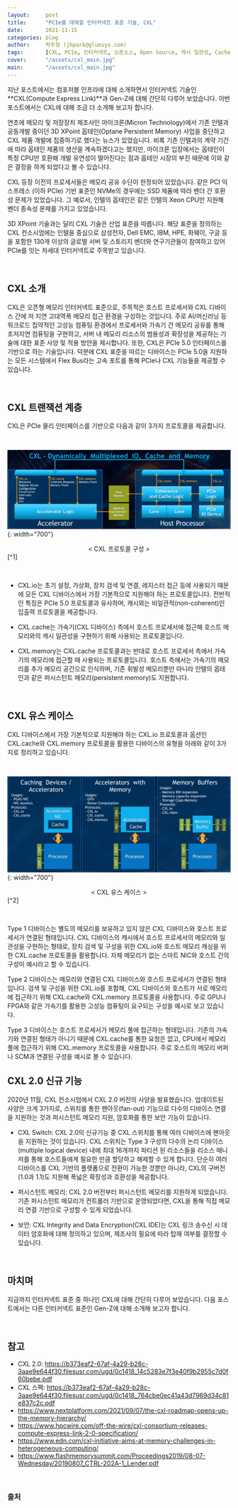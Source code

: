 ```yaml
---
layout:     post
title:      "PCIe를 대체할 인터커넥트 표준 기술, CXL"
date:       2021-11-15
categories: blog
author:     박주형 (jhpark@gluesys.com)
tags:       [CXL, PCIe, 인터커넥트, 오픈소스, Open Source, 캐시 일관성, Cache Coherence, 옵테인, Optane]
cover:      "/assets/cxl_main.jpg"
main:       "/assets/cxl_main.jpg"
---
```


지난 포스트에서는 컴포저블 인프라에 대해 소개하면서 인터커넥트 기술인 **CXL(Compute Express Link)**과 Gen-Z에 대해 간단히 다루어 보았습니다. 이번 포스트에서는 CXL에 대해 조금 더 소개해 보고자 합니다.  
  
연초에 메모리 및 저장장치 제조사인 마이크론(Micron Technology)에서 기존 인텔과 공동개발 중이던 3D XPoint 옵테인(Optane Persistent Memory) 사업을 중단하고 CXL 제품 개발에 집중하기로 했다는 뉴스가 있었습니다. 비록 기존 인텔과의 계약 기간에 따라 옵테인 제품의 생산을 계속하겠다고는 했지만, 마이크론 입장에서는 옵테인이 특정 CPU만 호환해 개발 유연성이 떨어진다는 점과 옵테인 시장의 부진 때문에 이와 같은 결정을 하게 되었다고 볼 수 있습니다.  
  
CXL 등장 이전의 프로세서들은 메모리 공유 수단이 한정되어 있었습니다. 같은 PCI 익스프레스 (이하 PCIe) 기반 표준인 NVMe의 경우에는 SSD 제품에 따라 벤더 간 호환성 문제가 있었습니다. 그 예로서, 인텔의 옵테인은 같은 인텔의 Xeon CPU만 지원해 벤더 종속성 문제를 가지고 있었습니다.  
  
3D XPoint 기술과는 달리 CXL 기술은 산업 표준을 따릅니다. 해당 표준을 정의하는 CXL 컨소시엄에는 인텔을 중심으로 삼성전자, Dell EMC, IBM, HPE, 화웨이, 구글 등을 포함한 130개 이상의 글로벌 서버 및 스토리지 벤더와 연구기관들이 참여하고 있어 PCIe를 잇는 차세대 인터커넥트로 주목받고 있습니다.  
  
&nbsp;
  
## CXL 소개  
  
CXL은 오픈형 메모리 인터커넥트 표준으로, 주목적은 호스트 프로세서와 CXL 디바이스 간에 저 지연 고대역폭 메모리 접근 환경을 구성하는 것입니다. 주로 AI/머신러닝 등 워크로드 집약적인 고성능 컴퓨팅 환경에서 프로세서와 가속기 간 메모리 공유를 통해 초저지연 컴퓨팅을 구현하고, 서버 내 메모리 리소스의 범용성과 확장성을 제공하는 기술에 대한 표준 사양 및 적용 방안을 제시합니다. 또한, CXL은 PCIe 5.0 인터페이스를 기반으로 하는 기술입니다. 덕분에 CXL 표준을 따르는 디바이스는 PCIe 5.0을 지원하는 모든 시스템에서 Flex Bus라는 고속 포트를 통해 PCIe나 CXL 기능들을 제공할 수 있습니다.  
  
&nbsp;
  
## CXL 트랜잭션 계층  
  
CXL은 PCIe 물리 인터페이스를 기반으로 다음과 같이 3가지 프로토콜을 제공합니다.  
  
&nbsp;
  
![Alt text](/assets/cxl_protocol.png){: width="700"}
<center>&#60; CXL 프로토콜 구성 &#62;</center>[^1]
  
&nbsp;
  
 * CXL.io는 초기 설정, 가상화, 장치 검색 및 연결, 레지스터 접근 등에 사용되기 때문에 모든 CXL 디바이스에서 가장 기본적으로 지원해야 하는 프로토콜입니다. 전반적인 특징은 PCIe 5.0 프로토콜과 유사하며, 캐시와는 비일관적(non-coherent)인 입출력 프로토콜을 제공합니다.  
  
 * CXL.cache는 가속기(CXL 디바이스) 측에서 호스트 프로세서에 접근해 호스트 메모리와의 캐시 일관성을 구현하기 위해 사용되는 프로토콜입니다.  
  
 * CXL.memory는 CXL.cache 프로토콜과는 반대로 호스트 프로세서 측에서 가속기의 메모리에 접근할 때 사용되는 프로토콜입니다. 호스트 측에서는 가속기의 메모리를 추가 메모리 공간으로 인식하며, 기존 휘발성 메모리뿐만 아니라 인텔의 옵테인과 같은 퍼시스턴트 메모리(persistent memory)도 지원합니다.  
  
&nbsp;
  
## CXL 유스 케이스
  
CXL 디바이스에서 가장 기본적으로 지원해야 하는 CXL.io 프로토콜과 옵션인 CXL.cache와 CXL.memory 프로토콜을 활용한 디바이스의 유형을 아래와 같이 3가지로 정리하고 있습니다.  
  
&nbsp;
  
![Alt text](/assets/cxl_usecase.png){: width="700"}
<center>&#60; CXL 유스 케이스 &#62;</center>[^2]
  
&nbsp;
  
Type 1 디바이스는 별도의 메모리를 보유하고 있지 않은 CXL 디바이스와 호스트 프로세서가 연결된 형태입니다. CXL 디바이스의 캐시에서 호스트 프로세서의 메모리와 일관성을 구현하는 형태로, 장치 검색 및 구성을 위한 CXL.io와 호스트 메모리 캐싱을 위한 CXL.cache 프로토콜을 활용합니다. 자체 메모리가 없는 스마트 NIC와 호스트 간의 구성이 예시라고 할 수 있습니다.  
  
Type 2 디바이스는 메모리와 연결된 CXL 디바이스와 호스트 프로세서가 연결된 형태입니다. 검색 및 구성을 위한 CXL.io를 포함해, CXL 디바이스와 호스트가 서로 메모리에 접근하기 위해 CXL.cache와 CXL.memory 프로토콜을 사용합니다. 주로 GPU나 FPGA와 같은 가속기를 활용한 고성능 컴퓨팅이 요구되는 구성을 예시로 보고 있습니다.  
  
Type 3 디바이스는 호스트 프로세서가 메모리 풀에 접근하는 형태입니다. 기존의 가속기와 연결된 형태가 아니기 때문에 CXL.cache를 통한 요청은 없고, CPU에서 메모리 풀에 접근하기 위해 CXL.memory 프로토콜을 사용합니다. 주로 호스트의 메모리 버퍼나 SCM과 연결된 구성을 예시로 볼 수 있습니다.  
  
## CXL 2.0 신규 기능
  
2020년 11월, CXL 컨소시엄에서 CXL 2.0 버전의 사양을 발표했습니다. 업데이트된 사양은 크게 3가지로, 스위치를 통한 팬아웃(fan-out) 기능으로 다수의 디바이스 연결을 지원하는 것과 퍼시스턴트 메모리 지원, 암호화를 통한 보안 기능이 있습니다.  
  
 * CXL Switch: CXL 2.0의 신규기능 중 CXL 스위치를 통해 여러 디바이스에 팬아웃을 지원하는 것이 있습니다. CXL 스위치는 Type 3 구성의 다수의 논리 디바이스(multiple logical device) 내에 최대 16개까지 파티션 된 리소스들을 리소스 매니저를 통해 호스트들에게 필요한 만큼 할당하고 해제할 수 있게 합니다. 단순히 여러 디바이스를 CXL 기반의 플랫폼으로 전환이 가능한 것뿐만 아니라, CXL의 구버전(1.0과 1.1)도 지원해 폭넓은 확장성과 호환성을 제공합니다.  
  
 * 퍼시스턴트 메모리: CXL 2.0 버전부터 퍼시스턴트 메모리를 지원하게 되었습니다. 기존 퍼시스턴트 메모리가 컨트롤러 기반으로 운영되었다면, CXL을 통해 직접 메모리 연결 기반으로 구성할 수 있게 되었습니다.  
  
 * 보안: CXL Integrity and Data Encryption(CXL IDE)는 CXL 링크 송수신 시 데이터 암호화에 대해 정의하고 있으며, 제조사의 필요에 따라 탑재 여부를 결정할 수 있습니다.  
  
&nbsp;
  
## 마치며
  
지금까지 인터커넥트 표준 중 하나인 CXL에 대해 간단히 다루어 보았습니다. 다음 포스트에서는 다른 인터커넥트 표준인 Gen-Z에 대해 소개해 보고자 합니다.  
  
&nbsp;
  
## 참고
  
 * CXL 2.0: https://b373eaf2-67af-4a29-b28c-3aae9e644f30.filesusr.com/ugd/0c1418_14c5283e7f3e40f9b2955c7d0f60bebe.pdf
 * CXL 스펙: https://b373eaf2-67af-4a29-b28c-3aae9e644f30.filesusr.com/ugd/0c1418_764cbe0ec41a43d7969d34c81e837c2c.pdf
 * https://www.nextplatform.com/2021/09/07/the-cxl-roadmap-opens-up-the-memory-hierarchy/
 * https://www.hpcwire.com/off-the-wire/cxl-consortium-releases-compute-express-link-2-0-specification/
 * https://www.edn.com/cxl-initiative-aims-at-memory-challenges-in-heterogeneous-computing/
 * https://www.flashmemorysummit.com/Proceedings2019/08-07-Wednesday/20190807_CTRL-202A-1_Lender.pdf
  
&nbsp;

### 출처
  
[^1]: Compute Express Link (CXL) a Coherent Interface for Ultra High Speed Transfers, Kurt Lender, CXL Marketing Work Group Intel Corporation, Flash Memory Summit 2019 Santa Clara, p.8.
[^2]: Compute Express Link (CXL) a Coherent Interface for Ultra High Speed Transfers, Kurt Lender, CXL Marketing Work Group Intel Corporation, Flash Memory Summit 2019 Santa Clara, p.15.